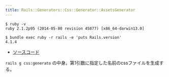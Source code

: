 ```yaml
---
title: Rails::Generators::Css::Generator::AssetsGenerator
---
```


```
$ ruby -v
ruby 2.1.2p95 (2014-05-80 revision 45877) [x86_64-darwin13.0]
```

```
$ bundle exec ruby -r rails -e 'puts Rails.version'
4.1.4
```

* [ソースコード](https://github.com/rails/rails/blob/v4.2.0.beta1/railties/lib/rails/generators/css/assets/assets_generator.rb)

`rails g css:generato` の中身。第1引数に指定した名前のcssファイルを生成する。
